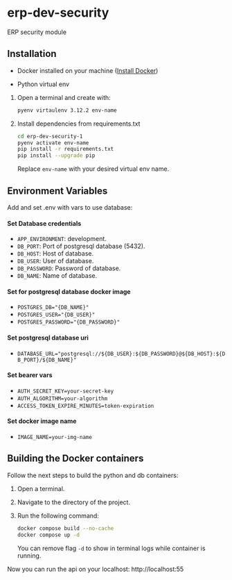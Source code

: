 # erp-dev-security

ERP security module

## Installation

- Docker installed on your machine ([Install Docker](https://docs.docker.com/get-docker/))

- Python virtual env
1. Open a terminal and create with:
    ```bash
    pyenv virtaulenv 3.12.2 env-name 
    ```
2. Install dependencies from requirements.txt
    ```bash
    cd erp-dev-security-1
    pyenv activate env-name
    pip install -r requirements.txt
    pip install --upgrade pip
    ```
    Replace `env-name` with your desired virtual env name.

## Environment Variables

Add and set .env with vars to use database:

#### Set Database credentials
- `APP_ENVIRONMENT`: development.
- `DB_PORT`: Port of postgresql database (5432).
- `DB_HOST`: Host of database.
- `DB_USER`: User of database.
- `DB_PASSWORD`: Password of database.
- `DB_NAME`: Name of database.


#### Set for postgresql database docker image
- `POSTGRES_DB="{DB_NAME}"`
- `POSTGRES_USER="{DB_USER}"`
- `POSTGRES_PASSWORD="{DB_PASSWORD}"`

#### Set postgresql database uri
- `DATABASE_URL="postgresql://${DB_USER}:${DB_PASSWORD}@${DB_HOST}:${DB_PORT}/${DB_NAME}"`

#### Set bearer vars
- `AUTH_SECRET_KEY=your-secret-key`
- `AUTH_ALGORITHM=your-algorithm`
- `ACCESS_TOKEN_EXPIRE_MINUTES=token-expiration`

#### Set docker image name
- `IMAGE_NAME=your-img-name`

## Building the Docker containers

Follow the next steps to build the python and db containers:

1. Open a terminal.
2. Navigate to the directory of the project.
3. Run the following command:

    ```bash
    docker compose build --no-cache
    docker compose up -d 
    ```

    You can remove flag `-d` to show in terminal logs while container is running.

Now you can run the api on your localhost: http://localhost:55
